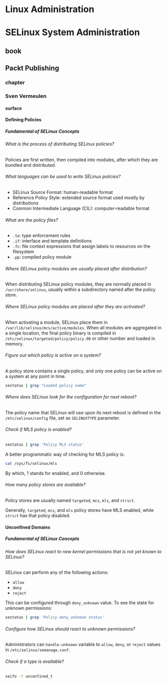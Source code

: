 # Linux Administration
# SELinux System Administration
## book
## Packt Publishing
### chapter
### Sven Vermeulen

#### surface
#### Defining Policies
##### Fundamental of SELinux Concepts

###### What is the process of distributing SELinux policies?

Policies are first written, then compiled into modules, after which they are bundled and distributed.

###### What languages can be used to write SELinux policies?

* SELinux Source Format: human-readable format
* Reference Policy Style: extended source format used mostly by distributions
* Common Intermediate Language (CIL): computer-readable format

###### What are the policy files?

* `.te`: type enforcement rules
* `.if`: interface and template definitions
* `.fc`: file context expressions that assign labels to resources on the filesystem
* `.pp`: compiled policy module

###### Where SELinux policy modules are usually placed after distribution?

When distributing SELinux policy modules, they are normally placed in `/usr/share/selinux`, usually within a subdirectory named after the policy store.

###### Where SELinux policy modules are placed after they are activated?

When activating a module, SELinux place them in `/var/lib/selinux/mcs/active/modules`. When all modules are aggregated in a single location, the final policy binary is compiled in `/etc/selinux/targeted/policy/policy.00` or other number and loaded in memory.

###### Figure out which policy is active on a system?

A policy store contains a single policy, and only one policy can be active on a system at any point in time.

```sh
sestatus | grep "Loaded policy name"
```

###### Where does SELinux look for the configuration for next reboot?

The policy name that SELinux will use upon its next reboot is defined in the `/etc/selinux/config` file, set as `SELINUXTYPE` parameter.

###### Check if MLS policy is enabled?

```sh
sestatus | grep 'Policy MLS status'
```

A better programmatic way of checking for MLS policy is:

```sh
cat /sys/fs/selinux/mls
```

By which, 1 stands for enabled, and 0 otherwise.

###### How many policy stores are available?

Policy stores are usually named `targeted`, `mcs`, `mls`, and `strict`.

Generally, `targeted`, `mcs`, and `mls` policy stores have MLS enabled, while `strict` has that policy disabled.

#### Unconfined Domains
##### Fundamental of SELinux Concepts

###### How does SELinux react to new kernel permissions that is not yet known to SELinux?

SELinux can perform any of the following actions:

* `allow`
* `deny`
* `reject`

This can be configured through `deny_unknown` value.
To see the state for unknown permissions:

```sh
sestatus | grep 'Policy deny_unknown status'
```

###### Configure how SELinux should react to unknown permissions?

Administrators can `handle-unknown` variable to `allow`, `deny`, or `reject` values in `/etc/selinux/semanage.conf`.

###### Check if a type is available?

```sh
seifo -t unconfined_t
```




















